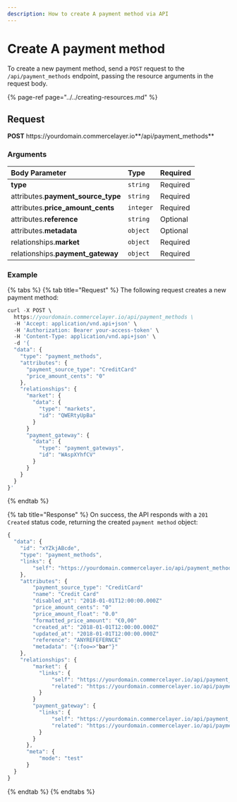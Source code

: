 ```yaml
---
description: How to create A payment method via API
---
```


# Create A payment method

To create a new payment method, send a `POST` request to the `/api/payment_methods` endpoint, passing the resource arguments in the request body.

{% page-ref page="../../creating-resources.md" %}

## Request

**POST** https://<i></i>yourdomain.commercelayer.io**/api/payment_methods**

### Arguments

| Body Parameter | Type | Required |
| :--- | :--- | :--- |
| **type** | `string` | Required |
| attributes.**payment_source_type** | `string` | Required |
| attributes.**price_amount_cents** | `integer` | Required |
| attributes.**reference** | `string` | Optional |
| attributes.**metadata** | `object` | Optional |
| relationships.**market** | `object` | Required |
| relationships.**payment_gateway** | `object` | Required |

### Example

{% tabs %}
{% tab title="Request" %}
The following request creates a new payment method:

```javascript
curl -X POST \
  https://yourdomain.commercelayer.io/api/payment_methods \
  -H 'Accept: application/vnd.api+json' \
  -H 'Authorization: Bearer your-access-token' \
  -H 'Content-Type: application/vnd.api+json' \
  -d '{
  "data": {
    "type": "payment_methods",
    "attributes": {
      "payment_source_type": "CreditCard"
      "price_amount_cents": "0"
    },
    "relationships": {
      "market": {
        "data": {
          "type": "markets",
          "id": "QWERtyUpBa"
        }
      }
      "payment_gateway": {
        "data": {
          "type": "payment_gateways",
          "id": "WAspXYhfCV"
        }
      }
    }
  }
}'
```
{% endtab %}

{% tab title="Response" %}
On success, the API responds with a `201 Created` status code, returning the created `payment method` object:

```javascript
{
  "data": {
    "id": "xYZkjABcde",
    "type": "payment_methods",
    "links": {
        "self": "https://yourdomain.commercelayer.io/api/payment_methods/xYZkjABcde"
    },
    "attributes": {
        "payment_source_type": "CreditCard"
        "name": "Credit Card"
        "disabled_at": "2018-01-01T12:00:00.000Z"
        "price_amount_cents": "0"
        "price_amount_float": "0.0"
        "formatted_price_amount": "€0,00"
        "created_at": "2018-01-01T12:00:00.000Z"
        "updated_at": "2018-01-01T12:00:00.000Z"
        "reference": "ANYREFEFERNCE"
        "metadata": "{:foo=>"bar"}"
    },
    "relationships": {
        "market": {
          "links": {
              "self": "https://yourdomain.commercelayer.io/api/payment_methods/xYZkjABcde/relationships/market",
              "related": "https://yourdomain.commercelayer.io/api/payment_methods/xYZkjABcde/market"
          }
        }
        "payment_gateway": {
          "links": {
              "self": "https://yourdomain.commercelayer.io/api/payment_methods/xYZkjABcde/relationships/payment_gateway",
              "related": "https://yourdomain.commercelayer.io/api/payment_methods/xYZkjABcde/payment_gateway"
          }
        }
      },
      "meta": {
          "mode": "test"
      }
  }
}
```
{% endtab %}
{% endtabs %}
